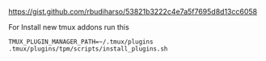 https://gist.github.com/rbudiharso/53821b3222c4e7a5f7695d8d13cc6058

For Install new tmux addons run this
~~~
TMUX_PLUGIN_MANAGER_PATH=~/.tmux/plugins .tmux/plugins/tpm/scripts/install_plugins.sh
~~~
